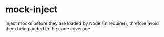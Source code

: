 # mock-inject

Inject mocks before they are loaded by NodeJS' require(), threfore avoid them being added to the code coverage.

